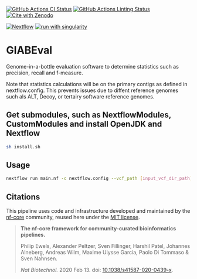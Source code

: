 

[![GitHub Actions CI Status](https://github.com/UMCUGenetics/dxnextflowrna/workflows/nf-core%20CI/badge.svg)](https://github.com/UMCUGenetics/dxnextflowrna/actions?query=workflow%3A%22nf-core+CI%22)
[![GitHub Actions Linting Status](https://github.com/UMCUGenetics/dxnextflowrna/workflows/nf-core%20linting/badge.svg)](https://github.com/UMCUGenetics/dxnextflowrna/actions?query=workflow%3A%22nf-core+linting%22)[![Cite with Zenodo](http://img.shields.io/badge/DOI-10.5281/zenodo.XXXXXXX-1073c8?labelColor=000000)](https://doi.org/10.5281/zenodo.XXXXXXX)

[![Nextflow](https://img.shields.io/badge/nextflow%20DSL2-%E2%89%A523.04.0-23aa62.svg)](https://www.nextflow.io/)
[![run with singularity](https://img.shields.io/badge/run%20with-singularity-1d355c.svg?labelColor=000000)](https://sylabs.io/docs/)

# GIABEval
Genome-in-a-bottle evaluation software to determine statistics such as precision, recall and f-measure.

Note that statistics calculations will be on the primary contigs as defined in nextflow.config.
This prevents issues due to diffent reference genomes such als ALT, Decoy, or tertairy software reference genomes.

## Get submodules, such as NextflowModules, CustomModules and install OpenJDK and Nextflow
```bash
sh install.sh
```

## Usage

```bash
nextflow run main.nf -c nextflow.config --vcf_path [input_vcf_dir_path] --outdir [output_dir_path] --email [email]
```

## Citations

<!-- TODO nf-core: Add citation for pipeline after first release. Uncomment lines below and update Zenodo doi and badge at the top of this file. -->
<!-- If you use  GIABEval for your analysis, please cite it using the following doi: [10.5281/zenodo.XXXXXX](https://doi.org/10.5281/zenodo.XXXXXX) -->

This pipeline uses code and infrastructure developed and maintained by the [nf-core](https://nf-co.re) community, reused here under the [MIT license](https://github.com/nf-core/tools/blob/master/LICENSE).

> **The nf-core framework for community-curated bioinformatics pipelines.**
>
> Philip Ewels, Alexander Peltzer, Sven Fillinger, Harshil Patel, Johannes Alneberg, Andreas Wilm, Maxime Ulysse Garcia, Paolo Di Tommaso & Sven Nahnsen.
>
> _Nat Biotechnol._ 2020 Feb 13. doi: [10.1038/s41587-020-0439-x](https://dx.doi.org/10.1038/s41587-020-0439-x).
